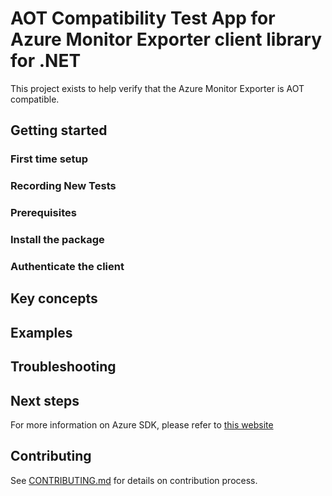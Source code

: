 # AOT Compatibility Test App for Azure Monitor Exporter client library for .NET

This project exists to help verify that the Azure Monitor Exporter is AOT compatible.

## Getting started

### First time setup

### Recording New Tests

### Prerequisites

### Install the package

### Authenticate the client

## Key concepts

## Examples

## Troubleshooting

## Next steps

For more information on Azure SDK, please refer to [this website](https://azure.github.io/azure-sdk/)

## Contributing

See [CONTRIBUTING.md](https://github.com/Azure/azure-sdk-for-net/blob/main/CONTRIBUTING.md) for details on contribution process.
